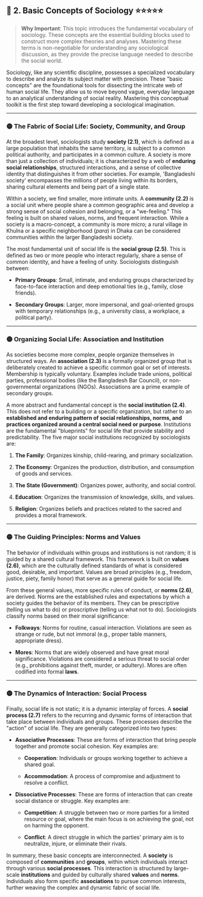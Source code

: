 
## 📌 2. Basic Concepts of Sociology ⭐⭐⭐⭐⭐

> **Why Important**: This topic introduces the fundamental vocabulary of sociology. These concepts are the essential building blocks used to construct more complex theories and analyses. Mastering these terms is non-negotiable for understanding any sociological discussion, as they provide the precise language needed to describe the social world.

Sociology, like any scientific discipline, possesses a specialized vocabulary to describe and analyze its subject matter with precision. These "basic concepts" are the foundational tools for dissecting the intricate web of human social life. They allow us to move beyond vague, everyday language to an analytical understanding of social reality. Mastering this conceptual toolkit is the first step toward developing a sociological imagination.

---

### 🟡 The Fabric of Social Life: Society, Community, and Group

At the broadest level, sociologists study **society (2.1)**, which is defined as a large population that inhabits the same territory, is subject to a common political authority, and participates in a common culture. A society is more than just a collection of individuals; it is characterized by a web of **enduring social relationships**, structured interactions, and a sense of collective identity that distinguishes it from other societies. For example, 'Bangladeshi society' encompasses the millions of people living within its borders, sharing cultural elements and being part of a single state.

Within a society, we find smaller, more intimate units. A **community (2.2)** is a social unit where people share a common geographic area and develop a strong sense of social cohesion and belonging, or a "we-feeling." This feeling is built on shared values, norms, and frequent interaction. While a society is a macro-concept, a community is more micro; a rural village in Khulna or a specific neighborhood (_para_) in Dhaka can be considered communities within the larger Bangladeshi society.

The most fundamental unit of social life is the **social group (2.5)**. This is defined as two or more people who interact regularly, share a sense of common identity, and have a feeling of unity. Sociologists distinguish between:

- **Primary Groups**: Small, intimate, and enduring groups characterized by face-to-face interaction and deep emotional ties (e.g., family, close friends).
    
- **Secondary Groups**: Larger, more impersonal, and goal-oriented groups with temporary relationships (e.g., a university class, a workplace, a political party).
    

---

### 🟡 Organizing Social Life: Association and Institution

As societies become more complex, people organize themselves in structured ways. An **association (2.3)** is a formally organized group that is deliberately created to achieve a specific common goal or set of interests. Membership is typically voluntary. Examples include trade unions, political parties, professional bodies (like the Bangladesh Bar Council), or non-governmental organizations (NGOs). Associations are a prime example of secondary groups.

A more abstract and fundamental concept is the **social institution (2.4)**. This does not refer to a building or a specific organization, but rather to an **established and enduring pattern of social relationships, norms, and practices organized around a central social need or purpose**. Institutions are the fundamental "blueprints" for social life that provide stability and predictability. The five major social institutions recognized by sociologists are:

1. **The Family**: Organizes kinship, child-rearing, and primary socialization.
    
2. **The Economy**: Organizes the production, distribution, and consumption of goods and services.
    
3. **The State (Government)**: Organizes power, authority, and social control.
    
4. **Education**: Organizes the transmission of knowledge, skills, and values.
    
5. **Religion**: Organizes beliefs and practices related to the sacred and provides a moral framework.
    

---

### 🟡 The Guiding Principles: Norms and Values

The behavior of individuals within groups and institutions is not random; it is guided by a shared cultural framework. This framework is built on **values (2.6)**, which are the culturally defined standards of what is considered good, desirable, and important. Values are broad principles (e.g., freedom, justice, piety, family honor) that serve as a general guide for social life.

From these general values, more specific rules of conduct, or **norms (2.6)**, are derived. Norms are the established rules and expectations by which a society guides the behavior of its members. They can be prescriptive (telling us what to do) or proscriptive (telling us what not to do). Sociologists classify norms based on their moral significance:

- **Folkways**: Norms for routine, casual interaction. Violations are seen as strange or rude, but not immoral (e.g., proper table manners, appropriate dress).
    
- **Mores**: Norms that are widely observed and have great moral significance. Violations are considered a serious threat to social order (e.g., prohibitions against theft, murder, or adultery). Mores are often codified into formal **laws**.
    

---

### 🟡 The Dynamics of Interaction: Social Process

Finally, social life is not static; it is a dynamic interplay of forces. A **social process (2.7)** refers to the recurring and dynamic forms of interaction that take place between individuals and groups. These processes describe the "action" of social life. They are generally categorized into two types:

- **Associative Processes**: These are forms of interaction that bring people together and promote social cohesion. Key examples are:
    
    - **Cooperation**: Individuals or groups working together to achieve a shared goal.
        
    - **Accommodation**: A process of compromise and adjustment to resolve a conflict.
        
- **Dissociative Processes**: These are forms of interaction that can create social distance or struggle. Key examples are:
    
    - **Competition**: A struggle between two or more parties for a limited resource or goal, where the main focus is on achieving the goal, not on harming the opponent.
        
    - **Conflict**: A direct struggle in which the parties' primary aim is to neutralize, injure, or eliminate their rivals.
        

In summary, these basic concepts are interconnected. A **society** is composed of **communities** and **groups**, within which individuals interact through various **social processes**. This interaction is structured by large-scale **institutions** and guided by culturally shared **values** and **norms**. Individuals also form specific **associations** to pursue common interests, further weaving the complex and dynamic fabric of social life.